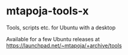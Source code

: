 mtapoja-tools-x
===============

Tools, scripts etc. for Ubuntu with a desktop

Available for a few Ubuntu releases at https://launchpad.net/~mtapoja/+archive/tools

